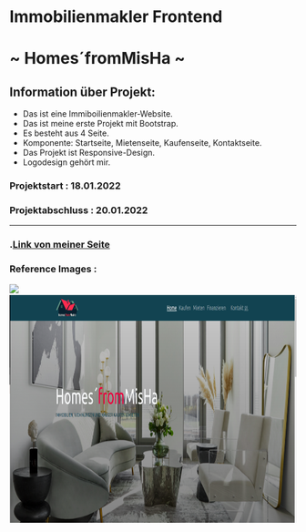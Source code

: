 # Immobilienmakler Frontend 

#  ~ Homes´fromMisHa ~

## Information über Projekt:

- Das ist eine Immiboilienmakler-Website.
- Das ist meine erste Projekt mit Bootstrap.
- Es besteht aus 4 Seite.
- Komponente: Startseite, Mietenseite, Kaufenseite, Kontaktseite.
- Das Projekt ist Responsive-Design.
- Logodesign gehört mir.


### Projektstart : 18.01.2022
### Projektabschluss : 20.01.2022

--------------------------------------------------------------

### .[Link von meiner Seite]( https://homes-from-mis-ha.vercel.app/)

### Reference Images :

<img src="images/readme.gif" height="400" /> <img src="images/ss.png" height="400"/>